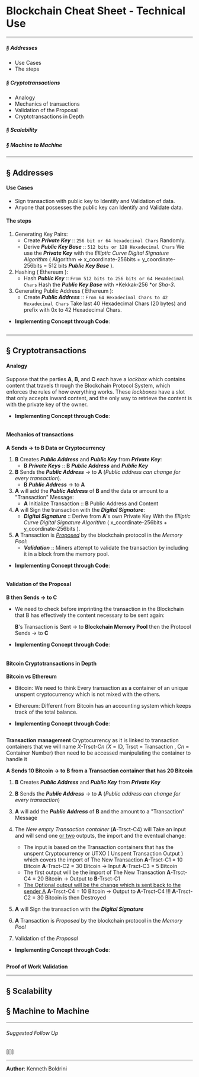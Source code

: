 # **Blockchain Cheat Sheet - Technical Use**
---
##### § Addresses
- Use Cases
- The steps
##### § Cryptotransactions
- Analogy
- Mechanics of transactions
- Validation of the Proposal
- Cryptotransactions in Depth 
##### § Scalability

##### § Machine to Machine
---
## § Addresses
	
#### Use Cases
- Sign transaction with public key to Identify and Validation of data.
- Anyone that possesses the public key can Identify and Validate data.
	
#### The steps
1. Generating Key Pairs:
	- Create ***Private Key*** :: `256 bit or 64 hexadecimal Chars`
		Randomly.
	- Derive ***Public Key Base*** :: `512 bits or 128 Hexadecimal Chars`
		We use the ***Private Key*** with the *Elliptic Curve Digital Signature Algorithm* 
		( Algorithm => x_coordinate-256bits + y_coordinate-256bits = 512 bits ***Public Key Base*** ).
1. Hashing ( Ethereum ):
	- Hash ***Public Key*** :: `From 512 bits to 256 bits or 64 Hexadecimal Chars`
		Hash the ***Public Key Base*** with *Kekkak-256 *or *Sha-3*.
3. Generating Public Address ( Ethereum ):
	- Create ***Public Address*** :: `From 64 Hexadecimal Chars to 42 Hexadecimal Chars`
		Take last 40 Hexadecimal Chars (20 bytes) and prefix with 0x to 42 Hexadecimal Chars.
	
- **Implementing Concept through Code**:
	
```Rust
```
	
	
---
## § Cryptotransactions
	
#### Analogy
	
Suppose that the parties **A**, **B**, and **C** each have a _lockbox_ which contains content that travels through the Blockchain Protocol System, which enforces the rules of how everything works. These _lockboxes_ have a slot that only accepts inward content, and the only way to retrieve the content is with the private key of the owner.
	
- **Implementing Concept through Code**:
	
```Rust
```
	
#### Mechanics of transactions
	
**A Sends -> to B Data or Cryptocurrency**
1. **B** Creates ***Public Address*** and ***Public Key*** from ***Private Key***:
	- **B** ***Private Keys*** :: **B** ***Public Address*** and ***Public Key***
2. **B** Sends the ***Public Address*** -> to **A** (*Public address can change for every transaction*).
	- **B** ***Public Address*** -> to **A** 
3. **A** will add the ***Public Address*** of **B** and the data or amount to a "Transaction" Message:
	- **A** Initialize Transaction :: **B** Public Address and Content
4. **A** will Sign the transaction with the ***Digital Signature***:
	- ***Digital Signature*** :: Derive from **A**'s own Private Key
		With the *Elliptic Curve Digital Signature Algorithm* ( x_coordinate-256bits + y_coordinate-256bits ).
5. **A** Transaction is *<ins>Proposed</ins>* by the blockchain protocol in the *Memory Pool*:
	- ***Validation*** :: Miners attempt to validate the transaction by including it in a block from the memory pool.
	
- **Implementing Concept through Code**:
	
```Rust
```
	
#### Validation of the Proposal
	
**B then Sends -> to C** 
- We need to check before imprinting the transaction in the Blockchain that B has effectively the content necessary to be sent again:
	
	**B**'s Transaction is Sent -> to **Blockchain Memory Pool** then the Protocol Sends -> to **C**
	
- **Implementing Concept through Code**:
	
```Rust
```
	
#### Bitcoin Cryptotransactions in Depth 
	
**Bitcoin vs Ethereum**
- Bitcoin: We need to think Every transaction as a container of an unique unspent cryptocurrency which is not mixed with the others.
- Ethereum: Different from Bitcoin has an accounting system which keeps track of the total balance.
	
- **Implementing Concept through Code**:
	
```Rust
```
	
**Transaction management**
Cryptocurrency as it is linked to transaction containers 
that we will name *X*-Trsct-C*n* (*X* = ID, Trsct = Transaction , C*n* = Container Number) 
then need to be accessed manipulating the container to handle it

**A Sends 10 Bitcoin -> to B from a Transaction container that has 20 Bitcoin**
1. **B** Creates ***Public Address*** and ***Public Key*** from ***Private Key***
2. **B** Sends the ***Public Address*** -> to **A** (*Public address can change for every transaction*)
3. **A** will add the ***Public Address*** of **B** and the amount to a "Transaction" Message
	
	
4. The *New empty Transaction container* (**A**-Trsct-C4) will Take an input and will send one <ins>or two</ins> outputs, the import and the eventual change:
	- The input is based on the Transaction containers that has the unspent Cryptocurrency or UTXO ( Unspent Transaction Output ) which covers the import of The New Transaction
		**A**-Trsct-C1 = 10 Bitcoin
		**A**-Trsct-C2 = 30 Bitcoin  -> Input
		**A**-Trsct-C3 = 5 Bitcoin
	- The first output will be the import of The New Transaction
		**A**-Trsct-C4  = 20 Bitcoin -> Output to **B**-Trsct-C1
	- <ins>The Optional output will be the change which is sent back to the sender A</ins>
		**A**-Trsct-C4 = 10 Bitcoin -> Output to **A**-Trsct-C4
		!!!
		**A**-Trsct-C2 = 30 Bitcoin is then Destroyed
	
	
5. **A** will Sign the transaction with the ***Digital Signature***
6. **A** Transaction is *Proposed* by the blockchain protocol in the *Memory Pool*
7. Validation of the *Proposal*
	
- **Implementing Concept through Code**:
	
```Rust
```
	
**Proof of Work Validation**
	


	
	
---
## § Scalability

## § Machine to Machine

	
	
---
###### Suggested Follow Up
[[]]
	
---
	
**Author**: Kenneth Boldrini